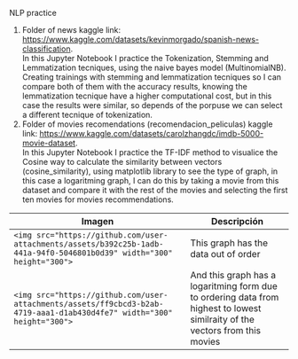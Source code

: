 NLP practice

1. Folder of news
   kaggle link: https://www.kaggle.com/datasets/kevinmorgado/spanish-news-classification. <br>
   In this Jupyter Notebook I practice the Tokenization, Stemming and Lemmatization tecniques, using the naive bayes model (MultinomialNB). Creating trainings with stemming and lemmatization tecniques so I can      compare both of them with the accuracy results, knowing the lemmatization tecnique have a higher computational cost, but in this case the results were similar, so depends of the porpuse we can select a different tecnique of tokenization.
2. Folder of movies recomendations (recomendacion_peliculas)
    kaggle link: https://www.kaggle.com/datasets/carolzhangdc/imdb-5000-movie-dataset. <br>
In this Jupyter Notebook I practice the TF-IDF method to visualice the Cosine way to calculate the similarity between vectors (cosine_similarity), using matplotlib library to see the type of graph, in this case a logaritming graph, I can do this by taking a movie from this dataset and compare it with the rest of the movies and selecting the first ten movies for movies recommendations.


|  Imagen  | Descripción |
|---|---|
|  `<img src="https://github.com/user-attachments/assets/b392c25b-1adb-441a-94f0-5046801b0d39" width="300" height="300">` |  This graph has the data out of order |
|  `<img src="https://github.com/user-attachments/assets/ff9cbcd3-b2ab-4719-aaa1-d1ab430d4fe7" width="300" height="300">` | And this graph has a logaritming form due to ordering data from highest to lowest similraity of the vectors from this movies |

